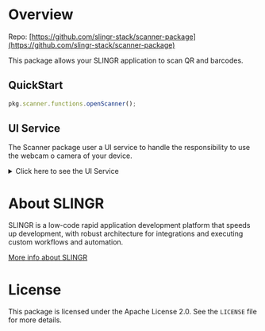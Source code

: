 
# Overview

Repo: [https://github.com/slingr-stack/scanner-package](https://github.com/slingr-stack/scanner-package)

This package allows your SLINGR application to scan QR and barcodes.

## QuickStart

```js
pkg.scanner.functions.openScanner();
```

## UI Service

The Scanner package user a UI service to handle the responsibility to use the webcam o camera of your device.
<details>
    <summary>Click here to see the UI Service</summary>

<br>

### OAuth UI Service

The Scanner UI Service uses the cdn of `zbar-wasm` and `barcode-detector-polyfill` 

</details>

# About SLINGR

SLINGR is a low-code rapid application development platform that speeds up development, 
with robust architecture for integrations and executing custom workflows and automation.

[More info about SLINGR](https://slingr.io)

# License

This package is licensed under the Apache License 2.0. See the `LICENSE` file for more details.
